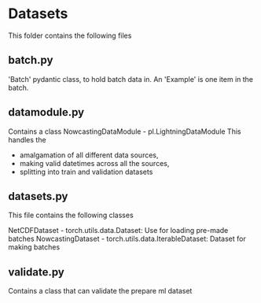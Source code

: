 # Datasets

This folder contains the following files

## batch.py

'Batch' pydantic class, to hold batch data in. An 'Example' is one item in the batch.

## datamodule.py

Contains a class NowcastingDataModule - pl.LightningDataModule
This handles the
 - amalgamation of all different data sources,
 - making valid datetimes across all the sources,
 - splitting into train and validation datasets


## datasets.py

This file contains the following classes

NetCDFDataset - torch.utils.data.Dataset: Use for loading pre-made batches
NowcastingDataset - torch.utils.data.IterableDataset: Dataset for making batches


## validate.py

Contains a class that can validate the prepare ml dataset
